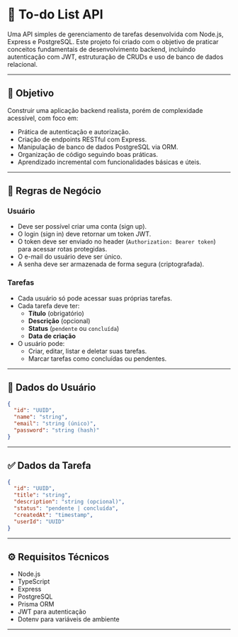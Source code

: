 # 📝 To-do List API

Uma API simples de gerenciamento de tarefas desenvolvida com Node.js, Express e PostgreSQL. Este projeto foi criado com o objetivo de praticar conceitos fundamentais de desenvolvimento backend, incluindo autenticação com JWT, estruturação de CRUDs e uso de banco de dados relacional.

---

## 🎯 Objetivo

Construir uma aplicação backend realista, porém de complexidade acessível, com foco em:

- Prática de autenticação e autorização.
- Criação de endpoints RESTful com Express.
- Manipulação de banco de dados PostgreSQL via ORM.
- Organização de código seguindo boas práticas.
- Aprendizado incremental com funcionalidades básicas e úteis.

---

## 📌 Regras de Negócio

### Usuário
- Deve ser possível criar uma conta (sign up).
- O login (sign in) deve retornar um token JWT.
- O token deve ser enviado no header (`Authorization: Bearer token`) para acessar rotas protegidas.
- O e-mail do usuário deve ser único.
- A senha deve ser armazenada de forma segura (criptografada).

### Tarefas
- Cada usuário só pode acessar suas próprias tarefas.
- Cada tarefa deve ter:
  - **Título** (obrigatório)
  - **Descrição** (opcional)
  - **Status** (`pendente` ou `concluída`)
  - **Data de criação**
- O usuário pode:
  - Criar, editar, listar e deletar suas tarefas.
  - Marcar tarefas como concluídas ou pendentes.

---

## 👤 Dados do Usuário

```json
{
  "id": "UUID",
  "name": "string",
  "email": "string (único)",
  "password": "string (hash)"
}
```

---

## ✅ Dados da Tarefa

```json
{
  "id": "UUID",
  "title": "string",
  "description": "string (opcional)",
  "status": "pendente | concluída",
  "createdAt": "timestamp",
  "userId": "UUID"
}
```

---

## ⚙️ Requisitos Técnicos

- Node.js 
- TypeScript
- Express
- PostgreSQL
- Prisma ORM 
- JWT para autenticação
- Dotenv para variáveis de ambiente

---
